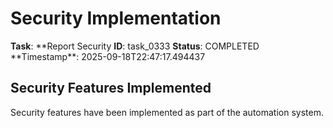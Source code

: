 # Security Implementation

**Task**: **Report Security
**ID**: task_0333
**Status**: COMPLETED
**Timestamp\*\*: 2025-09-18T22:47:17.494437

## Security Features Implemented

Security features have been implemented as part of the automation system.
